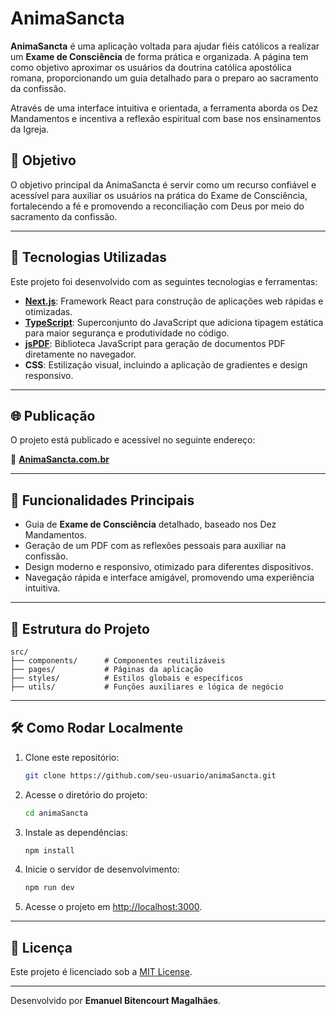 # AnimaSancta

**AnimaSancta** é uma aplicação voltada para ajudar fiéis católicos a realizar um **Exame de Consciência** de forma prática e organizada. A página tem como objetivo aproximar os usuários da doutrina católica apostólica romana, proporcionando um guia detalhado para o preparo ao sacramento da confissão.

Através de uma interface intuitiva e orientada, a ferramenta aborda os Dez Mandamentos e incentiva a reflexão espiritual com base nos ensinamentos da Igreja.

## 🌟 Objetivo

O objetivo principal da AnimaSancta é servir como um recurso confiável e acessível para auxiliar os usuários na prática do Exame de Consciência, fortalecendo a fé e promovendo a reconciliação com Deus por meio do sacramento da confissão.

---

## 🚀 Tecnologias Utilizadas

Este projeto foi desenvolvido com as seguintes tecnologias e ferramentas:

- **[Next.js](https://nextjs.org/)**: Framework React para construção de aplicações web rápidas e otimizadas.
- **[TypeScript](https://www.typescriptlang.org/)**: Superconjunto do JavaScript que adiciona tipagem estática para maior segurança e produtividade no código.
- **[jsPDF](https://github.com/parallax/jsPDF)**: Biblioteca JavaScript para geração de documentos PDF diretamente no navegador.
- **CSS**: Estilização visual, incluindo a aplicação de gradientes e design responsivo.

---

## 🌐 Publicação

O projeto está publicado e acessível no seguinte endereço:

🔗 **[AnimaSancta.com.br](https://animaSancta.com.br)**

---

## 📖 Funcionalidades Principais

- Guia de **Exame de Consciência** detalhado, baseado nos Dez Mandamentos.
- Geração de um PDF com as reflexões pessoais para auxiliar na confissão.
- Design moderno e responsivo, otimizado para diferentes dispositivos.
- Navegação rápida e interface amigável, promovendo uma experiência intuitiva.

---

## 📂 Estrutura do Projeto

```plaintext
src/
├── components/      # Componentes reutilizáveis
├── pages/           # Páginas da aplicação
├── styles/          # Estilos globais e específicos
├── utils/           # Funções auxiliares e lógica de negócio
```

---

## 🛠 Como Rodar Localmente

1. Clone este repositório:
   ```bash
   git clone https://github.com/seu-usuario/animaSancta.git
   ```
2. Acesse o diretório do projeto:
   ```bash
   cd animaSancta
   ```
3. Instale as dependências:
   ```bash
   npm install
   ```
4. Inicie o servidor de desenvolvimento:
   ```bash
   npm run dev
   ```
5. Acesse o projeto em [http://localhost:3000](http://localhost:3000).

---

## 📜 Licença

Este projeto é licenciado sob a [MIT License](LICENSE).

---

Desenvolvido por **Emanuel Bitencourt Magalhães**.
